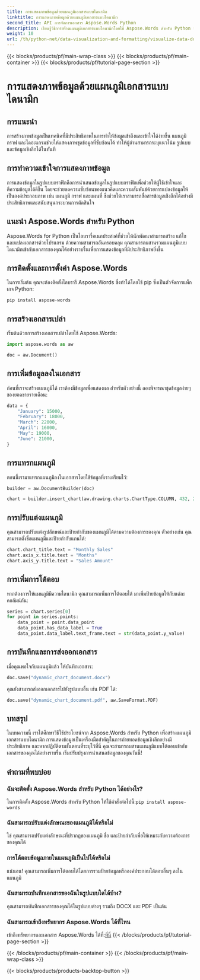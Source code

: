 ```yaml
---
title: การแสดงภาพข้อมูลด้วยแผนภูมิเอกสารแบบไดนามิก
linktitle: การแสดงภาพข้อมูลด้วยแผนภูมิเอกสารแบบไดนามิก
second_title: API การจัดการเอกสาร Aspose.Words Python
description: เรียนรู้วิธีการสร้างแผนภูมิเอกสารแบบไดนามิกโดยใช้ Aspose.Words สำหรับ Python ปรับปรุงการแสดงภาพข้อมูลในเอกสารของคุณด้วยแผนภูมิเชิงโต้ตอบ
weight: 10
url: /th/python-net/data-visualization-and-formatting/visualize-data-document-charts/
---
```


{{< blocks/products/pf/main-wrap-class >}}
{{< blocks/products/pf/main-container >}}
{{< blocks/products/pf/tutorial-page-section >}}

# การแสดงภาพข้อมูลด้วยแผนภูมิเอกสารแบบไดนามิก


## การแนะนำ

การสร้างภาพข้อมูลเป็นเทคนิคที่มีประสิทธิภาพในการทำให้ข้อมูลเข้าถึงและเข้าใจได้ง่ายขึ้น แผนภูมิ กราฟ และไดอะแกรมช่วยให้แสดงภาพชุดข้อมูลที่ซับซ้อนได้ ทำให้ผู้อ่านสามารถระบุแนวโน้ม รูปแบบ และข้อมูลเชิงลึกได้ในทันที

## การทำความเข้าใจการแสดงภาพข้อมูล

การแสดงข้อมูลในรูปแบบกราฟิกคือการนำเสนอข้อมูลในรูปแบบกราฟิกเพื่อช่วยให้ผู้ใช้เข้าใจและตีความข้อมูลได้ดีขึ้น โดยจะช่วยลดความซับซ้อนของแนวคิดและความสัมพันธ์ด้วยการแปลงข้อมูลให้เป็นองค์ประกอบภาพ เช่น แผนภูมิ กราฟ และแผนที่ ซึ่งช่วยให้เราสามารถสื่อสารข้อมูลเชิงลึกได้อย่างมีประสิทธิภาพและสนับสนุนกระบวนการตัดสินใจ

## แนะนำ Aspose.Words สำหรับ Python

Aspose.Words for Python เป็นไลบรารี่อเนกประสงค์ที่ช่วยให้นักพัฒนาสามารถสร้าง แก้ไข และแปลงเอกสารด้วยโปรแกรม ด้วยความสามารถอันครอบคลุม คุณสามารถผสานรวมแผนภูมิแบบไดนามิกเข้ากับเอกสารของคุณได้อย่างราบรื่นเพื่อการแสดงข้อมูลที่มีประสิทธิภาพยิ่งขึ้น

## การติดตั้งและการตั้งค่า Aspose.Words

ในการเริ่มต้น คุณจะต้องติดตั้งไลบรารี Aspose.Words ซึ่งทำได้โดยใช้ pip ซึ่งเป็นตัวจัดการแพ็กเกจ Python:

```python
pip install aspose-words
```

## การสร้างเอกสารเปล่า

เริ่มต้นด้วยการสร้างเอกสารเปล่าโดยใช้ Aspose.Words:

```python
import aspose.words as aw

doc = aw.Document()
```

## การเพิ่มข้อมูลลงในเอกสาร

ก่อนที่เราจะสร้างแผนภูมิได้ เราต้องมีข้อมูลเพื่อแสดงผล สำหรับตัวอย่างนี้ ลองพิจารณาชุดข้อมูลง่ายๆ ของยอดขายรายเดือน:

```python
data = {
    "January": 15000,
    "February": 18000,
    "March": 22000,
    "April": 16000,
    "May": 19000,
    "June": 21000,
}
```

## การแทรกแผนภูมิ

ตอนนี้เรามาแทรกแผนภูมิลงในเอกสารโดยใช้ข้อมูลที่เราเตรียมไว้:

```python
builder = aw.DocumentBuilder(doc)

chart = builder.insert_chart(aw.drawing.charts.ChartType.COLUMN, 432, 252)
```

## การปรับแต่งแผนภูมิ

คุณสามารถปรับแต่งรูปลักษณ์และป้ายกำกับของแผนภูมิได้ตามความต้องการของคุณ ตัวอย่างเช่น คุณสามารถตั้งชื่อแผนภูมิและป้ายกำกับแกนได้:

```python
chart.chart_title.text = "Monthly Sales"
chart.axis_x.title.text = "Months"
chart.axis_y.title.text = "Sales Amount"
```

## การเพิ่มการโต้ตอบ

หากต้องการให้แผนภูมิมีความไดนามิก คุณสามารถเพิ่มการโต้ตอบได้ มาเพิ่มป้ายข้อมูลให้กับแต่ละคอลัมน์กัน:

```python
series = chart.series[0]
for point in series.points:
    data_point = point.data_point
    data_point.has_data_label = True
    data_point.data_label.text_frame.text = str(data_point.y_value)
```

## การบันทึกและการส่งออกเอกสาร

เมื่อคุณพอใจกับแผนภูมิแล้ว ให้บันทึกเอกสาร:

```python
doc.save("dynamic_chart_document.docx")
```

คุณยังสามารถส่งออกเอกสารไปยังรูปแบบอื่น เช่น PDF ได้:

```python
doc.save("dynamic_chart_document.pdf", aw.SaveFormat.PDF)
```

## บทสรุป

ในบทความนี้ เราได้ศึกษาวิธีใช้ประโยชน์จาก Aspose.Words สำหรับ Python เพื่อสร้างแผนภูมิเอกสารแบบไดนามิก การแสดงข้อมูลเป็นเครื่องมือสำคัญในการถ่ายทอดข้อมูลเชิงลึกอย่างมีประสิทธิภาพ และหากปฏิบัติตามขั้นตอนที่ระบุไว้ที่นี่ คุณจะสามารถผสานแผนภูมิแบบโต้ตอบเข้ากับเอกสารของคุณได้อย่างราบรื่น เริ่มปรับปรุงการนำเสนอข้อมูลของคุณวันนี้!

## คำถามที่พบบ่อย

### ฉันจะติดตั้ง Aspose.Words สำหรับ Python ได้อย่างไร?
 ในการติดตั้ง Aspose.Words สำหรับ Python ให้ใช้คำสั่งต่อไปนี้:`pip install aspose-words`

### ฉันสามารถปรับแต่งลักษณะของแผนภูมิได้หรือไม่
ใช่ คุณสามารถปรับแต่งลักษณะที่ปรากฏของแผนภูมิ ชื่อ และป้ายกำกับเพื่อให้เหมาะกับความต้องการของคุณได้

### การโต้ตอบข้อมูลภายในแผนภูมิเป็นไปได้หรือไม่
แน่นอน! คุณสามารถเพิ่มการโต้ตอบได้โดยการรวมป้ายข้อมูลหรือองค์ประกอบโต้ตอบอื่นๆ ลงในแผนภูมิ

### ฉันสามารถบันทึกเอกสารของฉันในรูปแบบใดได้บ้าง?
คุณสามารถบันทึกเอกสารของคุณได้ในรูปแบบต่างๆ รวมถึง DOCX และ PDF เป็นต้น

### ฉันสามารถเข้าถึงทรัพยากร Aspose.Words ได้ที่ไหน
 เข้าถึงทรัพยากรและเอกสาร Aspose.Words ได้ที่:[ที่นี่](https://reference.aspose.com/words/python-net/)
{{< /blocks/products/pf/tutorial-page-section >}}

{{< /blocks/products/pf/main-container >}}
{{< /blocks/products/pf/main-wrap-class >}}

{{< blocks/products/products-backtop-button >}}
